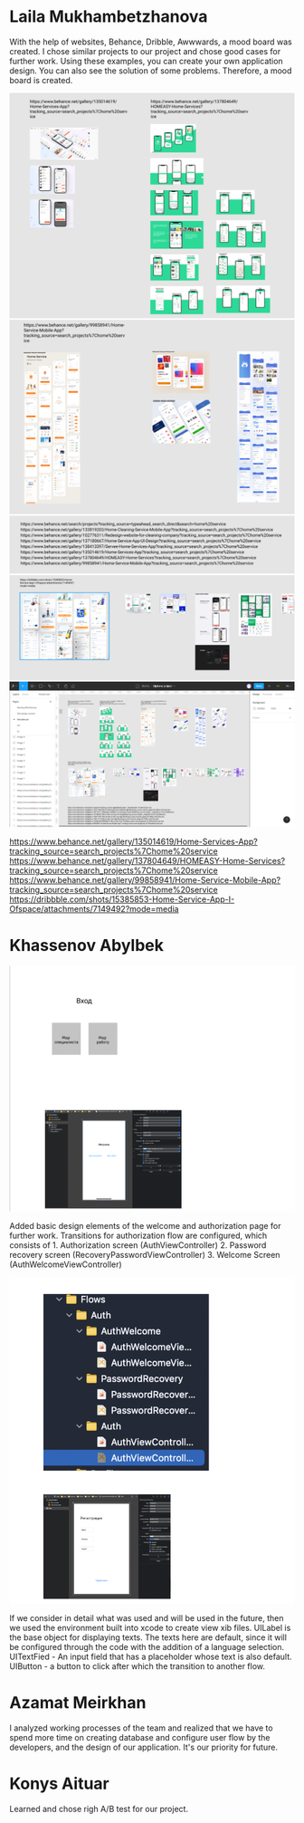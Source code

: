 # Laila Mukhambetzhanova

With the help of websites, Behance, Dribble, Awwwards, a mood board was created.  I chose similar projects to our project and chose good cases for further work.  Using these examples, you can create your own application design. You can also see the solution of some problems. Therefore, a mood board is created.

![alt text](../images/design/screen.png)
![alt text](../images/design/screen1.png)
![alt text](../images/design/screen2.png)
![alt text](../images/design/screen3.png)
![alt text](../images/design/screen4.png)


https://www.behance.net/gallery/135014619/Home-Services-App?tracking_source=search_projects%7Chome%20service
https://www.behance.net/gallery/137804649/HOMEASY-Home-Services?tracking_source=search_projects%7Chome%20service
https://www.behance.net/gallery/99858941/Home-Service-Mobile-App?tracking_source=search_projects%7Chome%20service
https://dribbble.com/shots/15385853-Home-Service-App-I-Ofspace/attachments/7149492?mode=media

# Khassenov Abylbek

![alt text](../images/ios/week8.png)

Added basic design elements of the welcome and authorization page for further work. Transitions for authorization flow are configured, which consists of 1. Authorization screen (AuthViewController)
2. Password recovery screen (RecoveryPasswordViewController)
3. Welcome Screen (AuthWelcomeViewController)

![alt text](../images/ios/week8_1.png)

If we consider in detail what was used and will be used in the future, then we used the environment built into xcode to create view xib files. UILabel is the base object for displaying texts. The texts here are default, since it will be configured through the code with the addition
of a language selection. UITextFied - An input field that has a placeholder whose text is also default. UIButton - a button to click after which the transition to another flow.

# Azamat Meirkhan
I analyzed working processes of the team and realized that we have to spend more time on creating database and configure user flow by the developers, and the design of our application. It's our priority for future.

# Konys Aituar
Learned and chose righ A/B test for our project.
